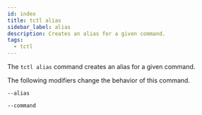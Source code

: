 ```yaml
---
id: index
title: tctl alias
sidebar_label: alias
description: Creates an alias for a given command.
tags:
  - tctl
---
```


The `tctl alias` command creates an alias for a given command.

The following modifiers change the behavior of this command.

`--alias`

`--command`
